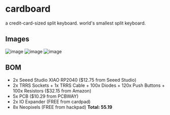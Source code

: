 # cardboard
a credit-card-sized split keyboard. world's smallest split keyboard.

## Images
![image](https://github.com/user-attachments/assets/8ed89148-162c-456d-b86c-069802e4e028)
![image](https://github.com/user-attachments/assets/fc46c9c7-a43f-43c6-8fa1-50065f8b9063)
![image](https://github.com/user-attachments/assets/518e0dbe-9c91-4cfe-9521-3a09a9ed9147)

## BOM
* 2x Seeed Studio XIAO RP2040 ($12.75 from Seeed Studio)
* 2x TRRS Sockets + 1x TRRS Cable + 100x Diodes + 120x Push Buttons + 100x Resistors ($32.15 from Amazon)
* 5x PCB ($10.29 from PCBWAY)
* 2x IO Expander (FREE from cardpad)
* 8x Neopixels (FREE from hackpad)
**Total: 55.19**

